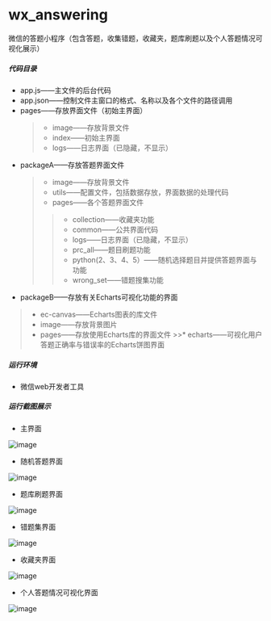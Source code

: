 # wx_answering
微信的答题小程序（包含答题，收集错题，收藏夹，题库刷题以及个人答题情况可视化展示）

##### 代码目录
* app.js——主文件的后台代码
* app.json——控制文件主窗口的格式、名称以及各个文件的路径调用
* pages——存放界面文件（初始主界面）
  >* image——存放背景文件
  >* index——初始主界面
  >* logs——日志界面（已隐藏，不显示）
* packageA——存放答题界面文件
  >* image——存放背景文件
  >* utils——配置文件，包括数据存放，界面数据的处理代码
  >* pages——各个答题界面文件
    >>* collection——收藏夹功能
    >>* common——公共界面代码
    >>* logs——日志界面（已隐藏，不显示）
    >>* prc_all——题目刷题功能
    >>* python(2、3、4、5）——随机选择题目并提供答题界面与功能
    >>* wrong_set——错题搜集功能
 * packageB——存放有关Echarts可视化功能的界面
  >* ec-canvas——Echarts图表的库文件
  >* image——存放背景图片
  >* pages——存放使用Echarts库的界面文件
    >>* echarts——可视化用户答题正确率与错误率的Echarts饼图界面
 
##### 运行环境
* 微信web开发者工具

##### 运行截图展示

* 主界面

![image](https://github.com/songjinduo/wx_answering/blob/master/images/1.jpg)

* 随机答题界面

![image](https://github.com/songjinduo/wx_answering/blob/master/images/2.jpg)

* 题库刷题界面

![image](https://github.com/songjinduo/wx_answering/blob/master/images/3.jpg)

* 错题集界面

![image](https://github.com/songjinduo/wx_answering/blob/master/images/4.jpg)

* 收藏夹界面

![image](https://github.com/songjinduo/wx_answering/blob/master/images/5.jpg)

* 个人答题情况可视化界面

![image](https://github.com/songjinduo/wx_answering/blob/master/images/6.jpg)
